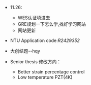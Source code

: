 * 11.26: 
  * WES认证填进去
  * GRE规划一下怎么学,找好学习网站
  * 网站更新

* NTU Application code:*R2429352*
* 大创结题--hqy

* Senior thesis 修改方向：
  * Better strain percentage control
  * Low temperature PZT(4K)
